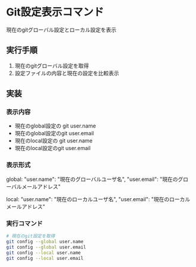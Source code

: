 # Git設定表示コマンド

現在のgitグローバル設定とローカル設定を表示

## 実行手順

1. 現在のgitグローバル設定を取得
2. 設定ファイルの内容と現在の設定を比較表示

## 実装

### 表示内容
- 現在のglobal設定の git user.name
- 現在のglobal設定のgit user.email
- 現在のlocal設定の git user.name
- 現在のlocal設定のgit user.email

### 表示形式
global:
  "user.name": "現在のグローバルユーザ名",
  "user.email": "現在のグローバルメールアドレス"

local:
  "user.name": "現在のローカルユーザ名",
  "user.email": "現在のローカルメールアドレス"

### 実行コマンド
```bash
# 現在のgit設定を取得
git config --global user.name
git config --global user.email
git config --local user.name
git config --local user.email
```

